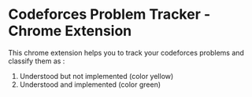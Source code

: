 # Codeforces Problem Tracker - Chrome Extension

This chrome extension helps you to track your codeforces problems and classify them as :
1. Understood but not implemented (color yellow)
2. Understood and implemented (color green) 